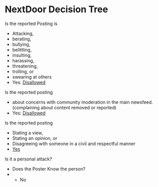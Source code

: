 # NextDoor Decision Tree

Is the reported Posting is
* Attacking, 
* berating, 
* bullying, 
* belittling, 
* insulting, 
* harassing, 
* threatening, 
* trolling, or 
* swearing at others
* Yes: [Disallowed](https://help.nextdoor.com/s/article/be-helpful-not-hurtful?language=en_US#1)

Is the reported posting
* about  concerns with community moderation in the main newsfeed. (complaining about content removed or reported)
* Yes: [Disallowed](https://help.nextdoor.com/s/article/be-helpful-not-hurtful?language=en_US#1)

Is the reported posting
* Stating a view, 
* Stating an opinion, or 
* Disagreeing with someone in a civil and respectful manner
* [Yes ](https://help.nextdoor.com/s/article/be-helpful-not-hurtful?language=en_US#1)

Is it a personal attack?
* Does the Poster Know the person?
* * No
<!--stackedit_data:
eyJoaXN0b3J5IjpbLTE4NDYxODM1NjksMjI2MzI4NzY4LC0yMD
A2MTQ5NTczXX0=
-->